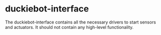 # duckiebot-interface

The duckiebot-interface contains all the necessary drivers to start sensors and actuators.
It should not contain any high-level functionality.
